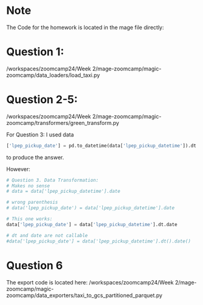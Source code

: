 # Note
The Code for the homework is located in the mage file directly:

# Question 1:
/workspaces/zoomcamp24/Week 2/mage-zoomcamp/magic-zoomcamp/data_loaders/load_taxi.py

# Question 2-5:
/workspaces/zoomcamp24/Week 2/mage-zoomcamp/magic-zoomcamp/transformers/green_transform.py

For Question 3:
I used data 
```python 
['lpep_pickup_date'] = pd.to_datetime(data['lpep_pickup_datetime']).dt.date 
```
to produce the answer.

However:
```python
# Question 3. Data Transformation:
# Makes no sense
# data = data['lpep_pickup_datetime'].date

# wrong parenthesis
# data('lpep_pickup_date') = data['lpep_pickup_datetime'].date

# This one works:
data['lpep_pickup_date'] = data['lpep_pickup_datetime'].dt.date

# dt and date are not callable
#data['lpep_pickup_date'] = data['lpep_pickup_datetime'].dt().date()
```

# Question 6
The export code is located here: /workspaces/zoomcamp24/Week 2/mage-zoomcamp/magic-zoomcamp/data_exporters/taxi_to_gcs_partitioned_parquet.py
